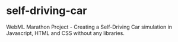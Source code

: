 # self-driving-car
WebML Marathon Project - Creating a Self-Driving Car simulation in Javascript, HTML and CSS without any libraries. 
